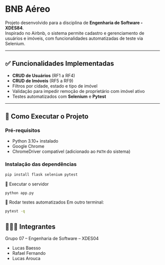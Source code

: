 # BNB Aéreo

Projeto desenvolvido para a disciplina de **Engenharia de Software - XDES84**.  
Inspirado no Airbnb, o sistema permite cadastro e gerenciamento de usuários e imóveis, com funcionalidades automatizadas de teste via Selenium.

---

## ✅ Funcionalidades Implementadas

- **CRUD de Usuários** (RF1 a RF4)  
- **CRUD de Imóveis** (RF5 a RF9)  
- Filtros por cidade, estado e tipo de imóvel  
- Validação para impedir remoção de proprietário com imóvel ativo  
- Testes automatizados com **Selenium** e **Pytest**  

---

## 🚀 Como Executar o Projeto

### Pré-requisitos
- Python 3.10+ instalado  
- Google Chrome  
- ChromeDriver compatível (adicionado ao `PATH` do sistema)  

### Instalação das dependências
```bash
pip install flask selenium pytest
```
🚀 Executar o servidor
```bash
python app.py
```

🧪 Rodar testes automatizados
Em outro terminal:
```bash
pytest -q
```
## 👨‍👩‍👦 Integrantes

Grupo 07 – Engenharia de Software – XDES04

- Lucas Baesso  
- Rafael Fernando  
- Lucas Arouca

 
 

